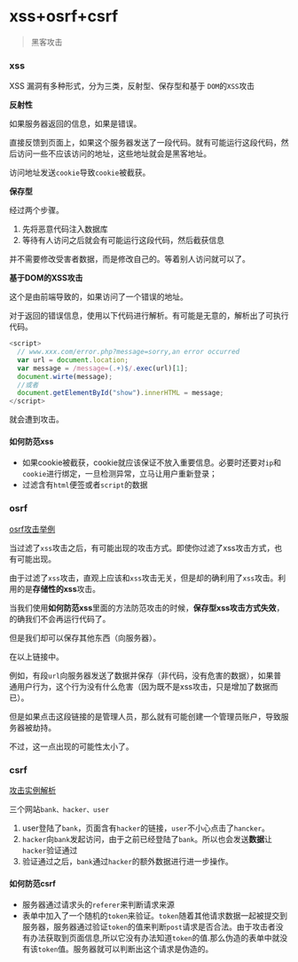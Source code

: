 # xss+osrf+csrf
> 黑客攻击

### xss

XSS 漏洞有多种形式，分为三类，反射型、保存型和基于 `DOM`的`XSS`攻击

**反射性**

如果服务器返回的信息，如果是错误。

直接反馈到页面上，如果这个服务器发送了一段代码。就有可能运行这段代码，然后访问一些不应该访问的地址，这些地址就会是黑客地址。

访问地址发送`cookie`导致`cookie`被截获。

**保存型**

经过两个步骤。

1. 先将恶意代码注入数据库
2. 等待有人访问之后就会有可能运行这段代码，然后截获信息

并不需要修改受害者数据，而是修改自己的。等着别人访问就可以了。

**基于DOM的XSS攻击**

这个是由前端导致的，如果访问了一个错误的地址。

对于返回的错误信息，使用以下代码进行解析。有可能是无意的，解析出了可执行代码。

```javascript
<script>
  // www.xxx.com/error.php?message=sorry,an error occurred
  var url = document.location;
  var message = /message=(.+)$/.exec(url)[1];
  document.wirte(message);
  //或者
  document.getElementById("show").innerHTML = message;
</script>
```

就会遭到攻击。

#### 如何防范xss

* 如果cookie被截获，cookie就应该保证不放入重要信息。必要时还要对`ip`和`cookie`进行绑定，一旦检测异常，立马让用户重新登录；
* 过滤含有`html`便签或者`script`的数据

### osrf

[osrf攻击举例](http://www.91ri.org/6049.html)

当过滤了`xss`攻击之后，有可能出现的攻击方式。即使你过滤了xss攻击方式，也有可能出现。

由于过滤了`xss`攻击，直观上应该和`xss`攻击无关，但是却的确利用了`xss`攻击。利用的是**存储性的xss**攻击。

当我们使用**如何防范xss**里面的方法防范攻击的时候，**保存型xss攻击方式失效**，的确我们不会再运行代码了。

但是我们却可以保存其他东西（向服务器）。

在以上链接中。

例如，有段`url`向服务器发送了数据并保存（非代码，没有危害的数据），如果普通用户行为，这个行为没有什么危害（因为既不是xss攻击，只是增加了数据而已）。

但是如果点击这段链接的是管理人员，那么就有可能创建一个管理员账户，导致服务器被劫持。

不过，这一点出现的可能性太小了。

### csrf

[攻击实例解析](https://segmentfault.com/a/1190000007932293)

三个网站`bank、hacker、user`

1. user登陆了`bank`，页面含有`hacker`的链接，`user`不小心点击了`hancker`。
2. `hacker`向`bank`发起访问，由于之前已经登陆了`bank`。所以也会发送**数据**让`hacker`验证通过
3. 验证通过之后，`bank`通过`hacker`的额外数据进行进一步操作。

#### 如何防范csrf

* 服务器通过请求头的`referer`来判断请求来源
* 表单中加入了一个随机的`token`来验证。`token`随着其他请求数据一起被提交到服务器，服务器通过验证`token`的值来判断`post`请求是否合法。由于攻击者没有办法获取到页面信息,所以它没有办法知道`token`的值.那么伪造的表单中就没有该`token`值。服务器就可以判断出这个请求是伪造的。

